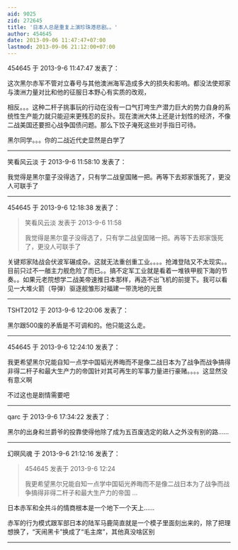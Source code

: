 ```yaml
---
aid: 9025
zid: 272645
title: '日本人总是重复上演珍珠港悲剧。。'
author: 454645
date: 2013-09-06 11:47:47+07:00
lastmod: 2013-09-06 21:12:00+07:00
---
```


454645 于 2013-9-6 11:47:47 发表了：

这次黑尔赤军不管对立春号与其他澳洲海军造成多大的损失和影响。都没法使郑家与澳洲力量对比和他的征服日本野心有实质的改观，

相反。。。这种二杆子挑事玩的行动在没有一口气打垮生产潜力巨大的势力自身的系统性生产能力就只能迎来更残忍的反扑。现在澳洲大体上还是计划性的经济，不像二战美国还要担心战争国债问题。那么下饺子淹死这些对手指日可待。

黑尔同学。。。你的二战近代史显然是白学了

---------

笑看风云淡 于 2013-9-6 11:58:10 发表了：

我觉得是黑尔童子没得选了，只有学二战皇国赌一把。再等下去郑家饿死了，更没人可联手了

---------

454645 于 2013-9-6 12:18:38 发表了：

> 笑看风云淡 发表于 2013-9-6 11:58
> 
> 我觉得是黑尔童子没得选了，只有学二战皇国赌一把。再等下去郑家饿死了，更没人可联手了



关键郑家陆战会伏波军碾成杂。这就无法重创重工业。。。。抢滩登陆又不太现实。。目前只过不一艏主力舰危险了而已。。搞不定军工业就是看着一堆铁甲舰下海的节奏。。如果元老院想学二战美帝速推日本那样，再造不出飞机的前提下。我可以看见一大堆火箭（导弹）驱逐舰雏形对福建一带洗地的光景

---------

TSHT2012 于 2013-9-6 12:20:06 发表了：

黑尔跟500废的矛盾是不可调和的。他只能这么走。

---------

454645 于 2013-9-6 12:24:10 发表了：

我更希望黑尔兄能自知一点学中国韬光养晦而不是像二战日本为了战争而战争搞得非得二杆子和最大生产力的帝国针对其可再生的军事力量进行豪赌。。。。这显然没有意义啊

不过这也是剧情需要吧

---------

qarc 于 2013-9-6 17:34:22 发表了：

黑尔的出身和兰爵爷的投靠使得他除了成为五百废选定的敌人之外没有别的路……

---------

幻暝风魂 于 2013-9-6 21:12:16 发表了：

> 454645 发表于 2013-9-6 12:24
> 
> 我更希望黑尔兄能自知一点学中国韬光养晦而不是像二战日本为了战争而战争搞得非得二杆子和最大生产力的帝国 ...



日本赤军和全共斗的情商根本是一个地下一个天上……

赤军的行为模式跟军部日本的陆军马鹿简直就是一个模子里面刻出来的，除了把理想换了，“天闹黑卡”换成了“毛主席”，其他真没啥区别

---------

